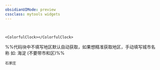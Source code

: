 ```yaml
---
obsidianUIMode: preview
cssclass: mytools widgets
---
```

<br>

```jsx:
<ColorfulClock></ColorfulClock>
```


%%代码块中不填写地区默认自动获取，如果想精准获取地区，手动填写城市名称 如: 海淀 (不要带市和区)%%
```jsx::Weather
石家庄
```
